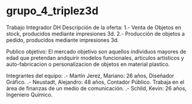 # grupo_4_triplez3d
Trabajo Integrador DH
Descripción de la oferta:
  1.- Venta de Objetos en stock, producidos mediante impresiones 3d.
  2.- Producción de objetos a pedido, producidos mediante impresiones 3d.
 
Publico objetivo:
  El mercado objetivo son aquellos individuos mayores de edad que pretendan andquirir modelos funcionales, articulos artisticos y auto-fabricacion
  o personalizacion de objetos en material plastico.
  
Integrantes del equipo:
  .- Martín Jerez, Mariano: 26 años, Diseñador Gráfico. 
  .- Neustadt, Alejandro: 48 años, Contador Público. Trabaja en el área de finanzas de un medio de comunicación.
  .- Schild, Kevin: 26 años, Ingeniero Químico.
